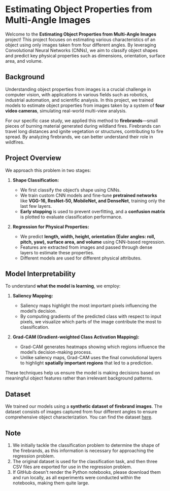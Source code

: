 # Estimating Object Properties from Multi-Angle Images  

Welcome to the **Estimating Object Properties from Multi-Angle Images** project! This project focuses on estimating various characteristics of an object using only images taken from four different angles. By leveraging Convolutional Neural Networks (CNNs), we aim to classify object shapes and predict key physical properties such as dimensions, orientation, surface area, and volume.  

## Background  

Understanding object properties from images is a crucial challenge in computer vision, with applications in various fields such as robotics, industrial automation, and scientific analysis. In this project, we trained models to estimate object properties from images taken by a system of **four video cameras**, simulating real-world multi-view analysis.  

For our specific case study, we applied this method to **firebrands**—small pieces of burning material generated during wildland fires. Firebrands can travel long distances and ignite vegetation or structures, contributing to fire spread. By analyzing firebrands, we can better understand their role in wildfires.  

## Project Overview  

We approach this problem in two stages:  

1. **Shape Classification:**  
   - We first classify the object’s shape using CNNs.  
   - We train custom CNN models and fine-tune **pretrained networks** like **VGG-16, ResNet-50, MobileNet, and DenseNet**, training only the last few layers.  
   - **Early stopping** is used to prevent overfitting, and a **confusion matrix** is plotted to evaluate classification performance.  

2. **Regression for Physical Properties:**  
   - We predict **length, width, height, orientation (Euler angles: roll, pitch, yaw), surface area, and volume** using CNN-based regression.  
   - Features are extracted from images and passed through dense layers to estimate these properties.  
   - Different models are used for different physical attributes.  

## Model Interpretability  

To understand **what the model is learning**, we employ:  

1. **Saliency Mapping:**  
   - Saliency maps highlight the most important pixels influencing the model’s decision.  
   - By computing gradients of the predicted class with respect to input pixels, we visualize which parts of the image contribute the most to classification.  

2. **Grad-CAM (Gradient-weighted Class Activation Mapping):**  
   - Grad-CAM generates heatmaps showing which regions influence the model’s decision-making process.  
   - Unlike saliency maps, Grad-CAM uses the final convolutional layers to highlight **spatially important regions** that led to a prediction.  

These techniques help us ensure the model is making decisions based on meaningful object features rather than irrelevant background patterns.  

## Dataset  

We trained our models using a **synthetic dataset of firebrand images**. The dataset consists of images captured from four different angles to ensure comprehensive object characterization. You can find the dataset [here](https://drive.google.com/file/d/10H3ohDJTGproNjZPn0SBZhzTwMjuUd6w/view?usp=sharing).  

## Note  

1. We initially tackle the classification problem to determine the shape of the firebrands, as this information is necessary for approaching the regression problem.  
2. The original dataset is used for the classification task, and then three CSV files are exported for use in the regression problem.  
3. If GitHub doesn't render the Python notebooks, please download them and run locally, as all experiments were conducted within the notebooks, making them quite large.

